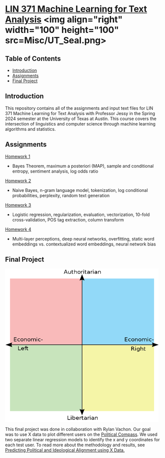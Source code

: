 # [LIN 371 Machine Learning for Text Analysis]([https://sites.google.com/utexas.edu/lin353c-introduction-to-comput/home](https://jessyli.com/courses/lin371)) <img align="right" width="100" height="100" src=Misc/UT_Seal.png>

## Table of Contents

- [Introduction](#introduction)
- [Assignments](#assignments)
- [Final Project](#final-project)

## Introduction

This repository contains all of the assignments and input text files for LIN 371 Machine Learning for Text Analysis with Professor Jessy in the Spring 2024 semester at the University of Texas at Austin. This course covers the intersection of linguistics and computer science through machine learning algorithms and statistics.

## Assignments

[Homework 1](https://github.com/eloragh/LIN-371/blob/main/Homework/hw1_eae2273.ipynb)
- Bayes Theorem, maximum a posteriori (MAP), sample and conditional entropy, sentiment analysis, log odds ratio

[Homework 2](https://github.com/eloragh/UT_Austin_LIN_371/blob/main/Homework/hw2_eae2273.ipynb)
- Naive Bayes, n-gram language model, tokenization, log conditional probabilities, perplexity, random text generation

[Homework 3](https://github.com/eloragh/UT_Austin_LIN_371/blob/main/Homework/hw3_eae2273.ipynb)
- Logistic regression, regularization, evaluation, vectorization, 10-fold cross-validation, POS tag extraction, column transform

[Homework 4](https://github.com/eloragh/UT_Austin_LIN_371/blob/main/Homework/hw4_eae2273.ipynb)
- Multi-layer perceptions, deep neural networks, overfitting, static word embeddings vs. contextualized word embeddings, neural network bias

## Final Project
<img align="center" width="500" height="500" src=Misc/Political_Compass_transparent.png>

This final project was done in collaboration with Rylan Vachon. Our goal was to use X data to plot different users on the [Political Compass](https://www.politicalcompass.org/). We used two separate linear regression models to identify the x and y coordinates for each test user. To read more about the methodology and results, see [Predicting Political and Ideological Alignment using X Data.](https://github.com/eloragh/UT_Austin_LIN_371/tree/main/Political%20Compass%20Project)

